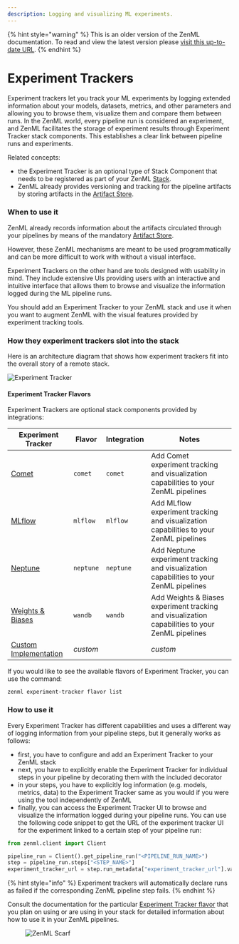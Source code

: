 ```yaml
---
description: Logging and visualizing ML experiments.
---
```


{% hint style="warning" %}
This is an older version of the ZenML documentation. To read and view the latest version please [visit this up-to-date URL](https://docs.zenml.io).
{% endhint %}


# Experiment Trackers

Experiment trackers let you track your ML experiments by logging extended information about your models, datasets,
metrics, and other parameters and allowing you to browse them, visualize them and compare them between runs. In the
ZenML world, every pipeline run is considered an experiment, and ZenML facilitates the storage of experiment results
through Experiment Tracker stack components. This establishes a clear link between pipeline runs and experiments.

Related concepts:

* the Experiment Tracker is an optional type of Stack Component that needs to be registered as part of your
  ZenML [Stack](/docs/book/user-guide/production-guide/understand-stacks.md).
* ZenML already provides versioning and tracking for the pipeline artifacts by storing artifacts in
  the [Artifact Store](../artifact-stores/artifact-stores.md).

### When to use it

ZenML already records information about the artifacts circulated through your pipelines by means of the
mandatory [Artifact Store](../artifact-stores/artifact-stores.md).

However, these ZenML mechanisms are meant to be used programmatically and can be more difficult to work with without a
visual interface.

Experiment Trackers on the other hand are tools designed with usability in mind. They include extensive UIs providing
users with an interactive and intuitive interface that allows them to browse and visualize the information logged during
the ML pipeline runs.

You should add an Experiment Tracker to your ZenML stack and use it when you want to augment ZenML with the visual
features provided by experiment tracking tools.

### How they experiment trackers slot into the stack

Here is an architecture diagram that shows how experiment trackers fit into the overall story of a remote stack.

![Experiment Tracker](../../.gitbook/assets/Remote_with_exp_tracker.png)

#### Experiment Tracker Flavors

Experiment Trackers are optional stack components provided by integrations:

| Experiment Tracker                 | Flavor    | Integration | Notes                                                                                           |
|------------------------------------|-----------|-------------|-------------------------------------------------------------------------------------------------|
| [Comet](comet.md)                | `comet`  | `comet`    | Add Comet experiment tracking and visualization capabilities to your ZenML pipelines           |
| [MLflow](mlflow.md)                | `mlflow`  | `mlflow`    | Add MLflow experiment tracking and visualization capabilities to your ZenML pipelines           |
| [Neptune](neptune.md)              | `neptune` | `neptune`   | Add Neptune experiment tracking and visualization capabilities to your ZenML pipelines          |
| [Weights & Biases](wandb.md)       | `wandb`   | `wandb`     | Add Weights & Biases experiment tracking and visualization capabilities to your ZenML pipelines |
| [Custom Implementation](custom.md) | _custom_  |             | _custom_                                                                                        |

If you would like to see the available flavors of Experiment Tracker, you can use the command:

```shell
zenml experiment-tracker flavor list
```

### How to use it

Every Experiment Tracker has different capabilities and uses a different way of logging information from your pipeline
steps, but it generally works as follows:

* first, you have to configure and add an Experiment Tracker to your ZenML stack
* next, you have to explicitly enable the Experiment Tracker for individual steps in your pipeline by decorating them
  with the included decorator
* in your steps, you have to explicitly log information (e.g. models, metrics, data) to the Experiment Tracker same as
  you would if you were using the tool independently of ZenML
* finally, you can access the Experiment Tracker UI to browse and visualize the information logged during your pipeline
  runs. You can use the following code snippet to get the URL of the experiment tracker UI for the experiment linked to
  a certain step of your pipeline run:

```python
from zenml.client import Client

pipeline_run = Client().get_pipeline_run("<PIPELINE_RUN_NAME>")
step = pipeline_run.steps["<STEP_NAME>"]
experiment_tracker_url = step.run_metadata["experiment_tracker_url"].value
```

{% hint style="info" %}
Experiment trackers will automatically declare runs as failed if the corresponding ZenML pipeline step fails.
{% endhint %}

Consult the documentation for the
particular [Experiment Tracker flavor](experiment-trackers.md#experiment-tracker-flavors) that you plan on using or are
using in your stack for detailed information about how to use it in your ZenML pipelines.

<!-- For scarf -->
<figure><img alt="ZenML Scarf" referrerpolicy="no-referrer-when-downgrade" src="https://static.scarf.sh/a.png?x-pxid=f0b4f458-0a54-4fcd-aa95-d5ee424815bc" /></figure>
